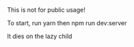 This is not for public usage!


To start, run yarn then npm run dev:server

It dies on the lazy child
